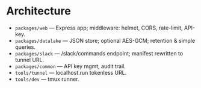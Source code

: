 # Architecture
- `packages/web` — Express app; middleware: helmet, CORS, rate-limit, API-key.
- `packages/datalake` — JSON store; optional AES-GCM; retention & simple queries.
- `packages/slack` — /slack/commands endpoint; manifest rewritten to tunnel URL.
- `packages/common` — API key mgmt, audit trail.
- `tools/tunnel` — localhost.run tokenless URL.
- `tools/dev` — tmux runner.
